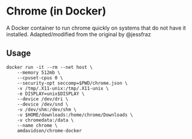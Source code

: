 # Chrome (in Docker)

A Docker container to run chrome quickly on systems that do not have it installed. Adapted/modified from the original by @jessfraz

## Usage

    docker run -it --rm --net host \
        --memory 512mb \
        --cpuset-cpus 0 \
        --security-opt seccomp=$PWD/chrome.json \
        -v /tmp/.X11-unix:/tmp/.X11-unix \
        -e DISPLAY=unix$DISPLAY \
        --device /dev/dri \
        --device /dev/snd \
        -v /dev/shm:/dev/shm \
        -v $HOME/downloads:/home/chrome/Downloads \
        -v chromedata:/data \
        --name chrome \
        amdavidson/chrome-docker
